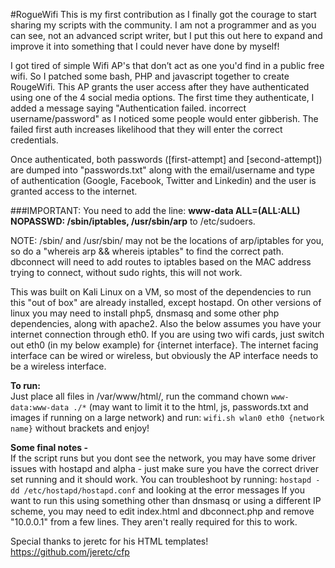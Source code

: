 #RogueWifi
This is my first contribution as I finally got the courage to start sharing my scripts with the community. I am not a programmer and as you can see, not an advanced script writer, but
I put this out here to expand and improve it into something that I could never have done by myself!
 
I got tired of simple Wifi AP's that don’t act as one you'd find in a public free wifi. So I patched some bash, PHP and javascript together to create RougeWifi. This AP grants the user access after they have authenticated using 
one of the 4 social media options. The first time they authenticate, I added a message saying "Authentication failed. incorrect username/password" as I noticed some 
people would enter gibberish. The failed first auth increases likelihood that they will enter the correct credentials. 

Once authenticated, both passwords ([first-attempt] and [second-attempt]) are dumped into "passwords.txt" along with the email/username and type of 
authentication (Google, Facebook, Twitter and Linkedin) and the user is granted access to the internet. 

###IMPORTANT: You need to add the line:
**www-data ALL=(ALL:ALL) NOPASSWD: /sbin/iptables, /usr/sbin/arp**
to /etc/sudoers.  

NOTE: /sbin/ and /usr/sbin/ may not be the locations of arp/iptables for you, so do a "whereis arp && whereis iptables" to find the correct path.
dbconnect will need to add routes to iptables based on the MAC address trying to connect, without sudo rights, this will not work.

This was built on Kali Linux on a VM, so most of the dependencies to run this "out of box" are already installed, except hostapd. On other versions of linux you 
may need to install php5, dnsmasq and some other php dependencies, along with apache2. Also the below assumes you have your internet connection through eth0. If you
are using two wifi cards, just switch out eth0 (in my below example) for {internet interface}. The internet facing interface can be wired or wireless, but obviously
the AP interface needs to be a wireless interface.

**To run:**  
Just place all files in /var/www/html/, run the command chown `www-data:www-data ./*` (may want to limit it to the html, js, passwords.txt and images if running on a large
network) and run:
`wifi.sh wlan0 eth0 {network name}` without brackets and enjoy!

**Some final notes -**  
If the script runs but you dont see the network, you may have some driver issues with hostapd and alpha - just make sure you have the correct driver set running
and it should work. You can troubleshoot by running: `hostapd -dd /etc/hostapd/hostapd.conf` and looking at the error messages
If you want to run this using something other than dnsmasq or using a different IP scheme, you may need to edit index.html and dbconnect.php and remove "10.0.0.1" 
from a few lines. They aren't really required for this to work.
  
Special thanks to jeretc for his HTML templates! https://github.com/jeretc/cfp

